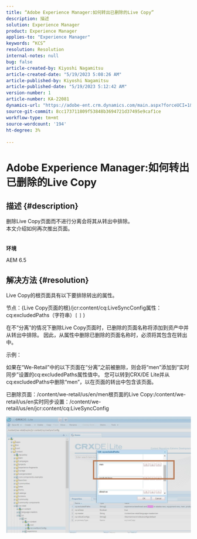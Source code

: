 ```yaml
---
title: “Adobe Experience Manager:如何转出已删除的Live Copy”
description: 描述
solution: Experience Manager
product: Experience Manager
applies-to: "Experience Manager"
keywords: “KCS”
resolution: Resolution
internal-notes: null
bug: false
article-created-by: Kiyoshi Nagamitsu
article-created-date: "5/19/2023 5:08:26 AM"
article-published-by: Kiyoshi Nagamitsu
article-published-date: "5/19/2023 5:12:42 AM"
version-number: 1
article-number: KA-22081
dynamics-url: "https://adobe-ent.crm.dynamics.com/main.aspx?forceUCI=1&pagetype=entityrecord&etn=knowledgearticle&id=287f6e2a-03f6-ed11-8848-6045bd006295"
source-git-commit: 8cc173711809f53848b3694721d37495e9caf1ce
workflow-type: tm+mt
source-wordcount: '194'
ht-degree: 3%

---
```


# Adobe Experience Manager:如何转出已删除的Live Copy

## 描述 {#description}

删除Live Copy页面而不进行分离会将其从转出中排除。
<br>本文介绍如何再次推出页面。<br><br><br>
<b>环境</b>

AEM 6.5


## 解决方法 {#resolution}


Live Copy的根页面具有以下要排除转出&#x200B;的&#x200B;属性。

节点：{Live Copy页面的根}/jcr:content/cq:LiveSyncConfig属性：cq:excludedPaths（字符串）`[` `]` )

在不“分离”的情况下删除Live Copy页面时，已删除的页面名称将添加到资产中并从转出中排除。
因此，从属性中删除已删除的页面名称时，必须将其包含在转出中。

示例：

如果在“We-Retail”中的以下页面在“分离”之前被删除，则会将“men”添加到“实时同步”设置的cq:excludedPaths属性值中。
您可以转到CRX/DE Lite并从cq:excludedPaths中删除“men”，以在页面的转出中包含该页面。

已删除页面：/content/we-retail/us/en/men根页面的Live Copy:/content/we-retail/us/en实时同步设置：/content/we-retail/us/en/jcr:content/cq:LiveSyncConfig

![](assets/a7eb936c-03f6-ed11-8848-6045bd006295.png)
